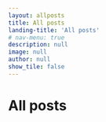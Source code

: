 ```yaml
---
layout: allposts
title: All posts
landing-title: 'All posts'
# nav-menu: true
description: null
image: null
author: null
show_tile: false
---
```


<h1>All posts</h1>
